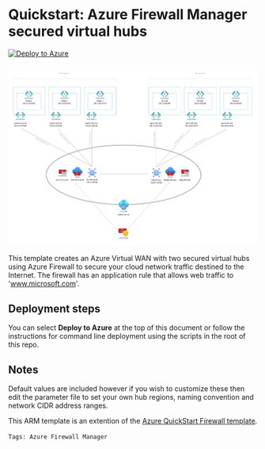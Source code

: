 # Quickstart: Azure Firewall Manager secured virtual hubs  
    
[![Deploy to Azure](https://aka.ms/deploytoazurebutton)](https://portal.azure.com/#create/Microsoft.Template/uri/https%3A%2F%2Fraw.githubusercontent.com%2FDazzleJim%2FAzureArmTemplateDemos%2Fmain%2FvWanDemo%2Fazuredeploy.json)

![Graphic]

This template creates an Azure Virtual WAN with two secured virtual hubs using Azure Firewall to secure your cloud network traffic destined to the Internet. The firewall has an application rule that allows web traffic to 'www.microsoft.com'.

## Deployment steps

You can select **Deploy to Azure** at the top of this document or follow the instructions for command line deployment using the scripts in the root of this repo.

## Notes

Default values are included however if you wish to customize these then edit the parameter file to set your own hub regions, naming convention and network CIDR address ranges.

This ARM template is an extention of the [Azure QuickStart Firewall template][QuickStart].

`Tags: Azure Firewall Manager`

<!-- References -->

<!-- Local -->
[Graphic]: docs/vWANDemo.png

<!-- External -->
[QuickStart]: https://github.com/Azure/azure-quickstart-templates/tree/master/fwm-docs-qs